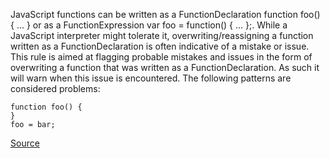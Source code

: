 JavaScript functions can be written as a FunctionDeclaration function foo() { ... } or as a FunctionExpression var foo = function() { ... };. While a JavaScript interpreter might tolerate it, overwriting/reassigning a function written as a FunctionDeclaration is often indicative of a mistake or issue.
This rule is aimed at flagging probable mistakes and issues in the form of overwriting a function that was written as a FunctionDeclaration. As such it will warn when this issue is encountered.
The following patterns are considered problems:

```
function foo() {
}
foo = bar;

```

[Source](http://eslint.org/docs/rules/no-func-assign)
